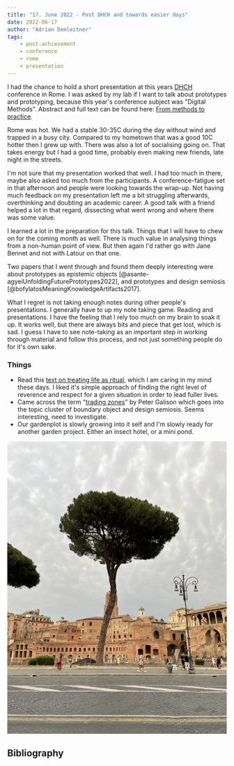 ```yaml
---
title: "17. June 2022 - Post DHCH and towards easier days"
date: 2022-06-17
author: "Adrian Demleitner"
tags:
	- post-achievement
	- conference
	- rome
	- presentation 
---
```

I had the chance to hold a short presentation at this years [DHCH](https://dh-ch.ch/) conference in Rome. I was asked by my lab if I want to talk about prototypes and prototyping, because this year's conference subject was "Digital Methods". Abstract and full text can be found here: [From methods to practice](publish/various_texts/From%20methods%20to%20practice.md).

Rome was hot. We had a stable 30-35C during the day without wind and trapped in a busy city. Compared to my hometown that was a good 10C hotter then I grew up with. There was also a lot of socialising going on. That takes energy but I had a good time, probably even making new friends, late night in the streets. 

I'm not sure that my presentation worked that well. I had too much in there, maybe also asked  too much from the participants. A conference-fatigue set in that afternoon and people were looking towards the wrap-up. Not having much feedback on my presentation left me a bit struggling afterwards, overthinking and doubting an academic career. A good talk with a friend helped a lot in that regard, dissecting what went wrong and where there was some  value. 

I learned a lot in the preparation for this talk. Things that I will have to chew on for the coming month as well. There is much value in analysing things from a non-human point of view. But then again I'd rather go with Jane Bennet and not with Latour on that one. 

Two papers that I went through and found them deeply interesting were about prototypes as epistemic objects [@asante-agyeiUnfoldingFuturePrototypes2022], and prototypes and design semiosis [@bofylatosMeaningKnowledgeArtifacts2017].

What I regret is not taking enough notes during other people's presentations. I generally have to up my note taking game. Reading and  presentations. I have the feeling that I rely too much on my brain to soak it up. It works well, but there are always bits and piece that get lost, which is sad. I guess I have to see note-taking as an important step in working through material and follow this process, and not just something people do for it's own sake. 

### Things
- Read this [text on treating life as ritual](https://psyche.co/guides/how-to-live-free-and-in-harmonious-ease-with-confucian-ritual), which I am caring in my mind these days. I liked it's simple approach of finding the right level of reverence and respect for a given situation in order to lead fuller lives. 
- Came across the term "[trading zones](https://en.wikipedia.org/w/index.php?title=Trading_zones&oldid=1058622902)" by Peter Galison which goes into the topic cluster of boundary object and design semiosis. Seems interesting, need to investigate. 
- Our gardenplot is slowly growing into it self and I'm slowly ready for another garden project. Either an insect hotel, or a mini pond. 

![When in Rome... photograph pines.](files/20220615_200652_2100.jpg)

## Bibliography